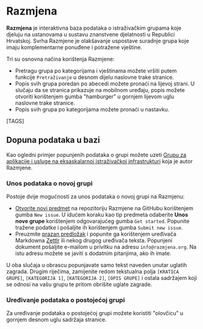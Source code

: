 # Razmjena

**Razmjena** je interaktivna baza podataka o istraživačkim grupama koje djeluju na ustanovama u sustavu znanstvene djelatnosti u Republici Hrvatskoj. Svrha Razmjene je olakšavanje uspostave suradnje grupa koje imaju komplementarne ponuđene i potražene vještine.

Tri su osnovna načina korištenja Razmjene:

- Pretragu grupa po kategorijama i vještinama možete vršiti putem funkcije `Pretraživanje` u desnom dijelu naslovne trake stranice.
- Popis svih grupa poredan po abecedi možete pronaći na lijevoj strani. U slučaju da se stranica prikazuje na mobilnom uređaju, popis možete otvoriti korištenjem gumba "hamburger" u gornjem lijevom uglu naslovne trake stranice.
- Popis svih grupa po kategorijama možete pronaći u nastavku.

[TAGS]

## Dopuna podataka u bazi

Kao ogledni primjer popunjenih podataka o grupi možete uzeti [Grupu za aplikacije i usluge na eksaskalarnoj istraživačkoj infrastrukturi](gaseri.md) koja je autor Razmjene.

### Unos podataka o novoj grupi

Postoje dvije mogućnosti za unos podataka o novoj grupi na Razmjenu:

- [Otvorite novi predmet](https://github.com/razmjena/razmjena/issues) na repozitoriju Razmjene na GitHubu korištenjem gumba `New issue`. U idućem koraku kao tip predmeta odaberite **Unos nove grupe** korištenjem odgovarajućeg gumba `Get started`. Popunite tražene podatke i pošaljite ih korištenjem gumba `Submit new issue`.
- Preuzmite [prazan predložak](https://raw.githubusercontent.com/razmjena/razmjena/main/.github/ISSUE_TEMPLATE/novi-unos.md) i popunite ga korištenjem uređivača Markdowna [Zettlr](https://www.zettlr.com/) ili nekog drugog uređivača teksta. Popunjeni dokument pošaljite e-mailom u privitku na adresu `info@razmjena.org`. Na istu adresu možete se javiti s dodatnim pitanjima, ako ih imate.

U oba slučaja u obrascu popunjavate samo tekst naveden unutar uglatih zagrada. Drugim riječima, zamijenite redom tekstualna polja `[KRATICA GRUPE]`, `[KATEGORIJA 1]`, `[KATEGORIJA 2]`, `[OPIS GRUPE]` i ostala sadržajem koji se odnosi na vašu grupu te pritom obrišite uglate zagrade.

### Uređivanje podataka o postojećoj grupi

Za uređivanje podataka o postojećoj grupi možete koristiti "olovčicu" u gornjem desnom uglu sadržaja stranice.

